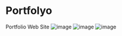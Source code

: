 # Portfolyo
 Portfolio Web Site
![image](https://github.com/user-attachments/assets/a68a4655-0788-40d8-b91b-aa22f73b6e5e)
![image](https://github.com/user-attachments/assets/149351ad-b6d5-4563-84d5-edff51f43aa8)
![image](https://github.com/user-attachments/assets/4da5686e-62ef-43b9-9074-e1e133c2e733)
